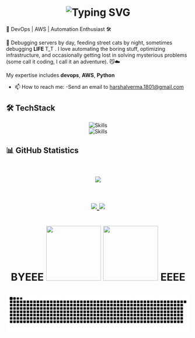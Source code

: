 <!-- Animated Header -->
<h1 align="center">
  <img src="https://readme-typing-svg.herokuapp.com?font=Workbench&size=25&letterSpacing=0.3rem&duration=4000&pause=500&center=true&vCenter=true&width=700&lines=Hi+There+%F0%9F%91%8B;I'm+Harshal;Computer+Science+undergrad+at+BIT+MESRA" alt="Typing SVG" />
</h1



🚀 DevOps | AWS | Automation Enthusiast 🛠️
  
🐾 Debugging servers by day, feeding street cats by night, sometimes debugging  <b> LIFE </b>   T_T . I love automating the boring stuff, optimizing infrastructure, and occasionally getting lost in solving mysterious problems (some call it coding, I call it an adventure). 😼☁️
  
  My expertise includes <b>devops</b>, <b>AWS</b>, <b>Python</b>
</p>

- 📫 How to reach me: 
  -Send an email to harshalverma.1801@gmail.com


## 🛠️ TechStack

<div align="center">
  <img src="https://skillicons.dev/icons?i=python,go,c,cpp,html,css,opencv,figma&theme=dark" alt="Skills"><br>
  <img src="https://skillicons.dev/icons?i=aws,docker,bash,kubernetes,mysql,git,linux,jenkins,terraform&theme=dark" alt="Skills"><br>
  
</div>


## 📊 GitHub Statistics
<h1 align=center>

<a href="https://github.com/anuraghazra/github-readme-stats">
  <img height=160 align="center" src="https://github-profile-summary-cards.vercel.app/api/cards/profile-details?username=Harshal1803&theme=midnight_purple" />
</a>
</h1>
<h1 align=center>
<a href="https://github.com/anuraghazra/github-readme-stats">
  <img height=160 align="center" src="https://github-readme-stats.vercel.app/api?username=Harshal1803&theme=midnight-purple&show_icons=true&hide_border=true&count_private=true" />
</a>
<a href="https://github.com/anuraghazra/convoychat">
  <img height=160 align="center" src="https://g![200w](https://github.com/user-attachments/assets/9cc90e71-3905-4214-880c-dafd0c9773d1)
ithub-readme-stats.vercel.app/api/top-langs/?username=Harshal1803&theme=midnight-purple&show_icons=true&hide_border=true&layout=compact" />
</a>
</h1>

<h1 align =center>
  BYEEE
<img src="https://github.com/user-attachments/assets/7be1db16-2f0d-4dc2-9040-462ad154838a" width="150" height ="150">
<img src="https://github.com/user-attachments/assets/80e36937-0ed7-45ab-a30c-f8898b4782fc" width ="150" height ="150"> 
  EEEE 
<div align="center"> 
  
  ![snake gif](https://github.com/Harshal1803/Harshal1803/blob/output/github-snake-dark.svg)
</div>
  










